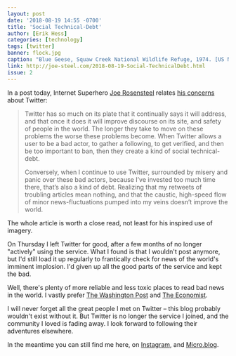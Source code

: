 ```yaml
---
layout: post
date: '2018-08-19 14:55 -0700'
title: 'Social Technical-Debt'
author: [Erik Hess]
categories: [technology]
tags: [twitter]
banner: flock.jpg 
caption: "Blue Geese, Squaw Creek National Wildlife Refuge, 1974. [US National Archives](https://flic.kr/p/77ugnk)"
link: http://joe-steel.com/2018-08-19-Social-TechnicalDebt.html
issue: 2
---
```



In a post today, Internet Superhero [Joe Rosensteel](https://duck.haus/@joesteel) relates [his concerns](http://joe-steel.com/2018-08-19-Social-TechnicalDebt.html) about Twitter:

> Twitter has so much on its plate that it continually says it will address, and that once it does it will improve discourse on its site, and safety of people in the world. The longer they take to move on these problems the worse these problems become. When Twitter allows a user to be a bad actor, to gather a following, to get verified, and then be too important to ban, then they create a kind of social technical-debt.
>
> Conversely, when I continue to use Twitter, surrounded by misery and panic over these bad actors, because I’ve invested too much time there, that’s also a kind of debt. Realizing that my retweets of troubling articles mean nothing, and that the caustic, high-speed flow of minor news-fluctuations pumped into my veins doesn’t improve the world.

The whole article is worth a close read, not least for his inspired use of imagery. 

On Thursday I left Twitter for good, after a few months of no longer "actively" using the service. What I found is that I wouldn't post anymore, but I'd still load it up regularly to frantically check for news of the world's imminent implosion. I'd given up all the good parts of the service and kept the bad. 

Well, there's plenty of more reliable and less toxic places to read bad news in the world. I vastly prefer [The Washington Post](https://www.washingtonpost.com/) and [The Economist](https://www.economist.com/).

I will never forget all the great people I met on Twitter &ndash; this blog probably wouldn't exist without it. But Twitter is no longer the service I joined, and the community I loved is fading away. I look forward to following their adventures elsewhere.

In the meantime you can still find me here, on [Instagram](https://instagram.com/themindfulbit), and [Micro.blog](https://micro.blog/themindfulbit).
